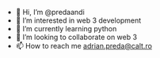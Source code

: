 - 👋 Hi, I’m @predaandi
- 👀 I’m interested in web 3 development
- 🌱 I’m currently learning python
- 💞️ I’m looking to collaborate on web 3
- 📫 How to reach me adrian.preda@calt.ro
<!---
predaandi/predaandi is a ✨ special ✨ repository because its `README.md` (this file) appears on your GitHub profile.
You can click the Preview link to take a look at your changes.
--->
